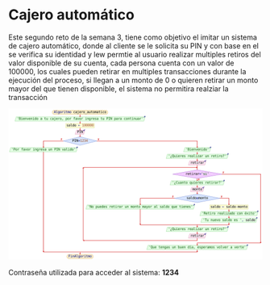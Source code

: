 <h1>Cajero automático</h1>
<p>Este segundo reto de la semana 3, tiene como objetivo el imitar un sistema de cajero automático, donde al cliente se le solicita su PIN y con base en el se verifica su identidad y lew permtie al usuario realizar multiples retiros del valor disponible de su cuenta, cada persona cuenta con un valor de 100000, los cuales pueden retirar en multiples transacciones durante la ejecución del proceso, si llegan a un monto de 0 o quieren retirar un monto mayor del que tienen disponible, el sistema no permitira realziar la transacción</p>
<img src='./assets/cajero_automatico.svg' alt = 'Diagrama del problema' width = '1500' heigth = '15000'>
<p>Contraseña utilizada para acceder al sistema: <strong>1234</strong></p>